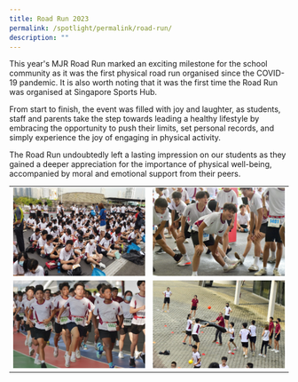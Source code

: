 ```yaml
---
title: Road Run 2023
permalink: /spotlight/permalink/road-run/
description: ""
---
```

This year's MJR Road Run marked an exciting milestone for the school community as it was the first physical road run organised since the COVID-19 pandemic. It is also worth noting that it was the first time the Road Run was organised at Singapore Sports Hub.

From start to finish, the event was filled with joy and laughter, as students, staff and parents take the step towards leading a healthy lifestyle by embracing the opportunity to push their limits, set personal records, and simply experience the joy of engaging in physical activity.

The Road Run undoubtedly left a lasting impression on our students as they gained a deeper appreciation for the importance of physical well-being, accompanied by moral and emotional support from their peers.

|  |  |  
| -------- | ------ | 
| ![](/images/2023%20Road%20Run/roadrun1%20(4).JPG)     |  ![](/images/2023%20Road%20Run/roadrun1%20(3).JPG)     |   
|![](/images/2023%20Road%20Run/roadrun1%20(1).jpg) | ![](/images/2023%20Road%20Run/roadrun1%20(2).JPG)|